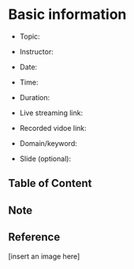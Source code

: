 # Basic information

- Topic:

- Instructor:

- Date:

- Time:

- Duration:

- Live streaming link:

- Recorded vidoe link:

- Domain/keyword:

- Slide (optional):

## Table of Content

## Note

## Reference 

[insert an image here] 

